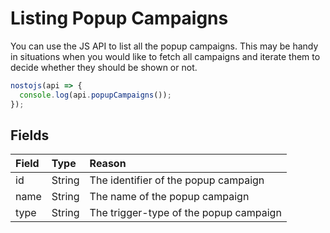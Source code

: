 # Listing Popup Campaigns

You can use the JS API to list all the popup campaigns. This may be handy in situations when you would like to fetch all campaigns and iterate them to decide whether they should be shown or not.

```javascript
nostojs(api => {
  console.log(api.popupCampaigns());
});
```

## Fields

| Field | Type | Reason |
| :--- | :--- | :--- |
| id | String | The identifier of the popup campaign |
| name | String | The name of the popup campaign |
| type | String | The trigger-type of the popup campaign |


